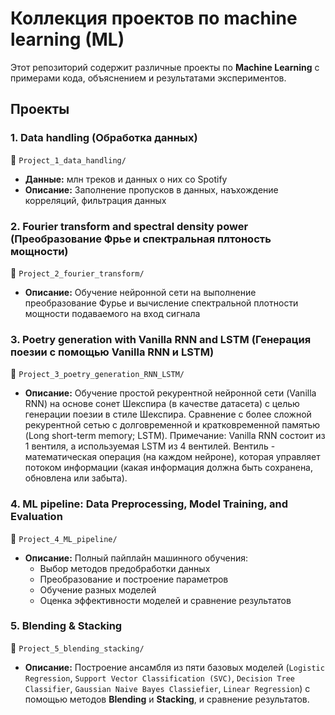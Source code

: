 # Коллекция проектов по machine learning (ML)  

Этот репозиторий содержит различные проекты по **Machine Learning** с примерами кода, объяснением и результатами экспериментов. 

## Проекты  

### 1. Data handling (Обработка данных)  
📁 `Project_1_data_handling/`  
- **Данные:** млн треков и данных о них со Spotify 
- **Описание:** Заполнение пропусков в данных, наъхождение корреляций, фильтрация данных

### 2. Fourier transform and spectral density power (Преобразование Фрье и спектральная плтоность мощности)  
📁 `Project_2_fourier_transform/`  
- **Описание:** Обучение нейронной сети на выполнение преобразование Фурье и вычисление спектральной плотности мощности подаваемого на вход сигнала

### 3. Poetry generation with Vanilla RNN and LSTM (Генерация поезии с помощью Vanilla RNN и LSTM)  
📁 `Project_3_poetry_generation_RNN_LSTM/`  
- **Описание:** Обучение простой рекурентной нейронной сети (Vanilla RNN) на основе сонет Шекспира (в качестве датасета) с целью генерации поезии в стиле Шекспира. Сравнение с более сложной рекурентной сетью c долговременной и кратковременной памятью (Long short-term memory; LSTM). Примечание: Vanilla RNN состоит из 1 вентиля, а используемая LSTM из 4 вентилей. Вентиль - математическая операция (на каждом нейроне), которая управляет потоком информации (какая информация должна быть сохранена, обновлена или забыта).

### 4. ML pipeline: Data Preprocessing, Model Training, and Evaluation
📁 `Project_4_ML_pipeline/`  
- **Описание:** Полный пайплайн машинного обучения: 
    - Выбор методов предобработки данных
    - Преобразование и построение параметров
    - Обучение разных моделей
    - Оценка эффективности моделей и сравнение результатов

### 5. Blending & Stacking
📁 `Project_5_blending_stacking/`  
- **Описание:** Построение ансамбля из пяти базовых моделей (`Logistic Regression`, `Support Vector Classification (SVC)`, `Decision Tree Classifier`, `Gaussian Naive Bayes Classiefier`, `Linear Regression`) с помощью методов **Blending** и **Stacking**, и сравнение результатов.